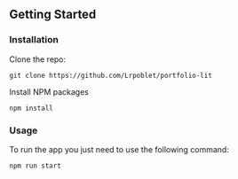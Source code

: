 ## Getting Started

### Installation

Clone the repo:

`git clone https://github.com/Lrpoblet/portfolio-lit`

Install NPM packages

`npm install`

### Usage

To run the app you just need to use the following command:

`npm run start`
